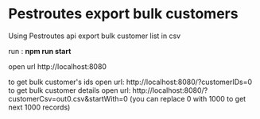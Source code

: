 # Pestroutes export bulk customers

Using Pestroutes api export bulk customer list in csv

run : **npm run start**

open url http://localhost:8080

to get bulk customer's ids open url: http://localhost:8080/?customerIDs=0
to get bulk customer details open url: http://localhost:8080/?customerCsv=out0.csv&startWith=0 (you can replace 0 with 1000 to get next 1000 records)
